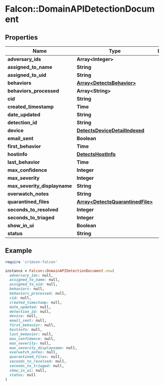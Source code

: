 # Falcon::DomainAPIDetectionDocument

## Properties

| Name | Type | Description | Notes |
| ---- | ---- | ----------- | ----- |
| **adversary_ids** | **Array&lt;Integer&gt;** |  | [optional] |
| **assigned_to_name** | **String** |  | [optional] |
| **assigned_to_uid** | **String** |  | [optional] |
| **behaviors** | [**Array&lt;DetectsBehavior&gt;**](DetectsBehavior.md) |  | [optional] |
| **behaviors_processed** | **Array&lt;String&gt;** |  |  |
| **cid** | **String** |  |  |
| **created_timestamp** | **Time** |  |  |
| **date_updated** | **String** |  | [optional] |
| **detection_id** | **String** |  |  |
| **device** | [**DetectsDeviceDetailIndexed**](DetectsDeviceDetailIndexed.md) |  |  |
| **email_sent** | **Boolean** |  |  |
| **first_behavior** | **Time** |  |  |
| **hostinfo** | [**DetectsHostInfo**](DetectsHostInfo.md) |  |  |
| **last_behavior** | **Time** |  |  |
| **max_confidence** | **Integer** |  |  |
| **max_severity** | **Integer** |  |  |
| **max_severity_displayname** | **String** |  |  |
| **overwatch_notes** | **String** |  | [optional] |
| **quarantined_files** | [**Array&lt;DetectsQuarantinedFile&gt;**](DetectsQuarantinedFile.md) |  | [optional] |
| **seconds_to_resolved** | **Integer** |  |  |
| **seconds_to_triaged** | **Integer** |  |  |
| **show_in_ui** | **Boolean** |  |  |
| **status** | **String** |  |  |

## Example

```ruby
require 'crimson-falcon'

instance = Falcon::DomainAPIDetectionDocument.new(
  adversary_ids: null,
  assigned_to_name: null,
  assigned_to_uid: null,
  behaviors: null,
  behaviors_processed: null,
  cid: null,
  created_timestamp: null,
  date_updated: null,
  detection_id: null,
  device: null,
  email_sent: null,
  first_behavior: null,
  hostinfo: null,
  last_behavior: null,
  max_confidence: null,
  max_severity: null,
  max_severity_displayname: null,
  overwatch_notes: null,
  quarantined_files: null,
  seconds_to_resolved: null,
  seconds_to_triaged: null,
  show_in_ui: null,
  status: null
)
```

